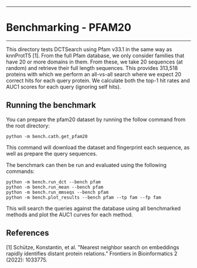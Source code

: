 **************************************************************************************************************
# Benchmarking - PFAM20
**************************************************************************************************************

This directory tests DCTSearch using Pfam v33.1 in the same way as knnProtT5 [1]. From the full Pfam database, we only consider families that have 20 or more domains in them. From these, we take 20 sequences (at random) and retrieve their full length sequences. This provides 313,518 proteins with which we perform an all-vs-all search where we expect 20 correct hits for each query protein. We calculate both the top-1 hit rates and AUC1 scores for each query (ignoring self hits).

## Running the benchmark
You can prepare the pfam20 dataset by running the follow command from the root directory:

```
python -m bench.cath.get_pfam20
```

This command will download the dataset and fingerprint each sequence, as well as prepare the query sequences.

The benchmark can then be run and evaluated using the following commands:

```
python -m bench.run_dct --bench pfam
python -m bench.run_mean --bench pfam
python -m bench.run_mmseqs --bench pfam
python -m bench.plot_results --bench pfam --tp fam --fp fam
```

This will search the queries against the database using all benchmarked methods and plot the AUC1 curves for each method.

## References

[1] Schütze, Konstantin, et al. "Nearest neighbor search on embeddings rapidly identifies distant protein relations." Frontiers in Bioinformatics 2 (2022): 1033775.